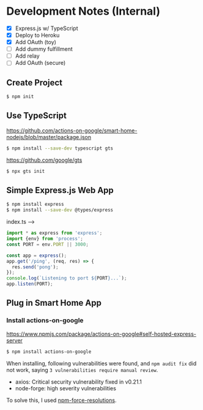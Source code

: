 # Development Notes (Internal)

- [x] Express.js w/ TypeScript
- [x] Deploy to Heroku
- [x] Add OAuth (toy)
- [ ] Add dummy fulfillment
- [ ] Add relay
- [ ] Add OAuth (secure)

## Create Project

```sh
$ npm init
```

## Use TypeScript

https://github.com/actions-on-google/smart-home-nodejs/blob/master/package.json

```sh
$ npm install --save-dev typescript gts
```

https://github.com/google/gts

```sh
$ npx gts init
```

## Simple Express.js Web App

```sh
$ npm install express
$ npm install --save-dev @types/express
```

index.ts -->

```typescript
import * as express from 'express';
import {env} from 'process';
const PORT = env.PORT || 3000;

const app = express();
app.get('/ping', (req, res) => {
  res.send('pong');
});
console.log(`Listening to port ${PORT}...`);
app.listen(PORT);
```

## Plug in Smart Home App

### Install actions-on-google

https://www.npmjs.com/package/actions-on-google#self-hosted-express-server

```sh
$ npm install actions-on-google
```

When installing, following vulnerabilities were found, and `npm audit fix` did not work, saying `3 vulnerabilities require manual review`.

- axios: Critical security vulnerability fixed in v0.21.1
- node-forge: high severity vulnerabilities

To solve this, I used [npm-force-resolutions](https://www.npmjs.com/package/npm-force-resolutions#how-to-use).
